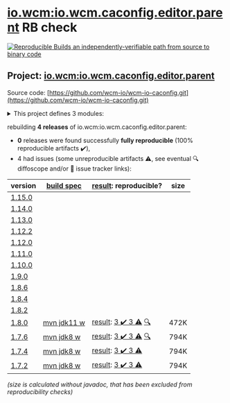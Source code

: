 [io.wcm:io.wcm.caconfig.editor.parent](https://search.maven.org/artifact/io.wcm/io.wcm.caconfig.editor.parent/) RB check
=======

[![Reproducible Builds](https://reproducible-builds.org/images/logos/rb.svg) an independently-verifiable path from source to binary code](https://reproducible-builds.org/)

## Project: [io.wcm:io.wcm.caconfig.editor.parent](https://search.maven.org/artifact/io.wcm/io.wcm.caconfig.editor.parent/)

Source code: [https://github.com/wcm-io/wcm-io-caconfig.git](https://github.com/wcm-io/wcm-io-caconfig.git)

<details><summary>This project defines 3 modules:</summary>

* [io.wcm:io.wcm.caconfig.editor](https://search.maven.org/artifact/io.wcm/io.wcm.caconfig.editor/)
* [io.wcm:io.wcm.caconfig.editor.package](https://search.maven.org/artifact/io.wcm/io.wcm.caconfig.editor.package/)
* [io.wcm:io.wcm.caconfig.editor.parent](https://search.maven.org/artifact/io.wcm/io.wcm.caconfig.editor.parent/)
</details>

rebuilding **4 releases** of io.wcm:io.wcm.caconfig.editor.parent:
- **0** releases were found successfully **fully reproducible** (100% reproducible artifacts :heavy_check_mark:),
- 4 had issues (some unreproducible artifacts :warning:, see eventual :mag: diffoscope and/or :memo: issue tracker links):

| version | [build spec](/BUILDSPEC.md) | [result](https://reproducible-builds.org/docs/jvm/): reproducible? | size |
| -- | --------- | ------ | -- |
| [1.15.0](https://search.maven.org/artifact/io.wcm/io.wcm.caconfig.editor.parent/1.15.0/pom) | | | |
| [1.14.0](https://search.maven.org/artifact/io.wcm/io.wcm.caconfig.editor.parent/1.14.0/pom) | | | |
| [1.13.0](https://search.maven.org/artifact/io.wcm/io.wcm.caconfig.editor.parent/1.13.0/pom) | | | |
| [1.12.2](https://search.maven.org/artifact/io.wcm/io.wcm.caconfig.editor.parent/1.12.2/pom) | | | |
| [1.12.0](https://search.maven.org/artifact/io.wcm/io.wcm.caconfig.editor.parent/1.12.0/pom) | | | |
| [1.11.0](https://search.maven.org/artifact/io.wcm/io.wcm.caconfig.editor.parent/1.11.0/pom) | | | |
| [1.10.0](https://search.maven.org/artifact/io.wcm/io.wcm.caconfig.editor.parent/1.10.0/pom) | | | |
| [1.9.0](https://search.maven.org/artifact/io.wcm/io.wcm.caconfig.editor.parent/1.9.0/pom) | | | |
| [1.8.6](https://search.maven.org/artifact/io.wcm/io.wcm.caconfig.editor.parent/1.8.6/pom) | | | |
| [1.8.4](https://search.maven.org/artifact/io.wcm/io.wcm.caconfig.editor.parent/1.8.4/pom) | | | |
| [1.8.2](https://search.maven.org/artifact/io.wcm/io.wcm.caconfig.editor.parent/1.8.2/pom) | | | |
| [1.8.0](https://search.maven.org/artifact/io.wcm/io.wcm.caconfig.editor.parent/1.8.0/pom) | [mvn jdk11 w](wcm-caconfig-editor-1.8.0.buildspec) | [result](io.wcm.caconfig.editor.parent-1.8.0.buildinfo): [3 :heavy_check_mark:  3 :warning:](io.wcm.caconfig.editor.parent-1.8.0.buildcompare) [:mag:](io.wcm.caconfig.editor.parent-1.8.0.diffoscope) | 472K |
| [1.7.6](https://search.maven.org/artifact/io.wcm/io.wcm.caconfig.editor.parent/1.7.6/pom) | [mvn jdk8 w](wcm-caconfig-editor-1.7.6.buildspec) | [result](io.wcm.caconfig.editor.parent-1.7.6.buildinfo): [3 :heavy_check_mark:  3 :warning:](io.wcm.caconfig.editor.parent-1.7.6.buildcompare) [:mag:](io.wcm.caconfig.editor.parent-1.7.6.diffoscope) | 794K |
| [1.7.4](https://search.maven.org/artifact/io.wcm/io.wcm.caconfig.editor.parent/1.7.4/pom) | [mvn jdk8 w](wcm-caconfig-editor-1.7.4.buildspec) | [result](io.wcm.caconfig.editor.parent-1.7.4.buildinfo): [3 :heavy_check_mark:  3 :warning:](io.wcm.caconfig.editor.parent-1.7.4.buildcompare) | 794K |
| [1.7.2](https://search.maven.org/artifact/io.wcm/io.wcm.caconfig.editor.parent/1.7.2/pom) | [mvn jdk8 w](wcm-caconfig-editor-1.7.2.buildspec) | [result](io.wcm.caconfig.editor.parent-1.7.2.buildinfo): [3 :heavy_check_mark:  3 :warning:](io.wcm.caconfig.editor.parent-1.7.2.buildcompare) | 794K |

<i>(size is calculated without javadoc, that has been excluded from reproducibility checks)</i>

